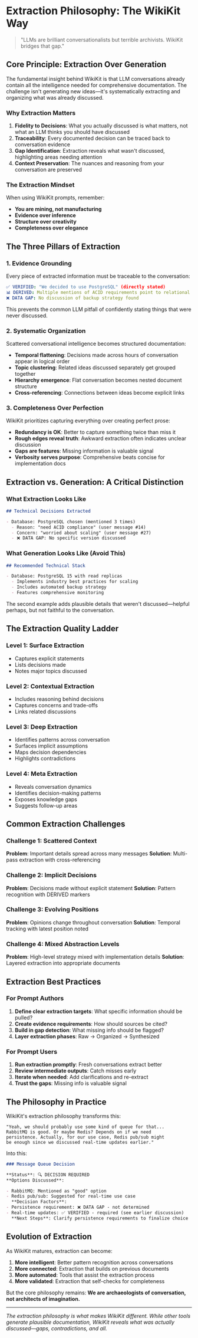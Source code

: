# Extraction Philosophy: The WikiKit Way

> "LLMs are brilliant conversationalists but terrible archivists. WikiKit bridges that gap."

## Core Principle: Extraction Over Generation

The fundamental insight behind WikiKit is that LLM conversations already contain all the intelligence needed for comprehensive documentation. The challenge isn't generating new ideas—it's systematically extracting and organizing what was already discussed.

### Why Extraction Matters

1. **Fidelity to Decisions**: What you actually discussed is what matters, not what an LLM thinks you should have discussed
2. **Traceability**: Every documented decision can be traced back to conversation evidence
3. **Gap Identification**: Extraction reveals what wasn't discussed, highlighting areas needing attention
4. **Context Preservation**: The nuances and reasoning from your conversation are preserved

### The Extraction Mindset

When using WikiKit prompts, remember:

- **You are mining, not manufacturing**
- **Evidence over inference**
- **Structure over creativity**
- **Completeness over elegance**

## The Three Pillars of Extraction

### 1. Evidence Grounding

Every piece of extracted information must be traceable to the conversation:

```yaml
✅ VERIFIED: "We decided to use PostgreSQL" (directly stated)
📊 DERIVED: Multiple mentions of ACID requirements point to relational DB need
❌ DATA GAP: No discussion of backup strategy found
```

This prevents the common LLM pitfall of confidently stating things that were never discussed.

### 2. Systematic Organization

Scattered conversational intelligence becomes structured documentation:

- **Temporal flattening**: Decisions made across hours of conversation appear in logical order
- **Topic clustering**: Related ideas discussed separately get grouped together
- **Hierarchy emergence**: Flat conversation becomes nested document structure
- **Cross-referencing**: Connections between ideas become explicit links

### 3. Completeness Over Perfection

WikiKit prioritizes capturing everything over creating perfect prose:

- **Redundancy is OK**: Better to capture something twice than miss it
- **Rough edges reveal truth**: Awkward extraction often indicates unclear discussion
- **Gaps are features**: Missing information is valuable signal
- **Verbosity serves purpose**: Comprehensive beats concise for implementation docs

## Extraction vs. Generation: A Critical Distinction

### What Extraction Looks Like

```markdown
## Technical Decisions Extracted

- Database: PostgreSQL chosen (mentioned 3 times)
  - Reason: "need ACID compliance" (user message #14)
  - Concern: "worried about scaling" (user message #27)
  - ❌ DATA GAP: No specific version discussed
```

### What Generation Looks Like (Avoid This)

```markdown
## Recommended Technical Stack

- Database: PostgreSQL 15 with read replicas
  - Implements industry best practices for scaling
  - Includes automated backup strategy
  - Features comprehensive monitoring
```

The second example adds plausible details that weren't discussed—helpful perhaps, but not faithful to the conversation.

## The Extraction Quality Ladder

### Level 1: Surface Extraction

- Captures explicit statements
- Lists decisions made
- Notes major topics discussed

### Level 2: Contextual Extraction

- Includes reasoning behind decisions
- Captures concerns and trade-offs
- Links related discussions

### Level 3: Deep Extraction

- Identifies patterns across conversation
- Surfaces implicit assumptions
- Maps decision dependencies
- Highlights contradictions

### Level 4: Meta Extraction

- Reveals conversation dynamics
- Identifies decision-making patterns
- Exposes knowledge gaps
- Suggests follow-up areas

## Common Extraction Challenges

### Challenge 1: Scattered Context

**Problem**: Important details spread across many messages
**Solution**: Multi-pass extraction with cross-referencing

### Challenge 2: Implicit Decisions

**Problem**: Decisions made without explicit statement
**Solution**: Pattern recognition with DERIVED markers

### Challenge 3: Evolving Positions

**Problem**: Opinions change throughout conversation
**Solution**: Temporal tracking with latest position noted

### Challenge 4: Mixed Abstraction Levels

**Problem**: High-level strategy mixed with implementation details
**Solution**: Layered extraction into appropriate documents

## Extraction Best Practices

### For Prompt Authors

1. **Define clear extraction targets**: What specific information should be pulled?
2. **Create evidence requirements**: How should sources be cited?
3. **Build in gap detection**: What missing info should be flagged?
4. **Layer extraction phases**: Raw → Organized → Synthesized

### For Prompt Users

1. **Run extraction promptly**: Fresh conversations extract better
2. **Review intermediate outputs**: Catch misses early
3. **Iterate when needed**: Add clarifications and re-extract
4. **Trust the gaps**: Missing info is valuable signal

## The Philosophy in Practice

WikiKit's extraction philosophy transforms this:

```
"Yeah, we should probably use some kind of queue for that...
RabbitMQ is good. Or maybe Redis? Depends on if we need
persistence. Actually, for our use case, Redis pub/sub might
be enough since we discussed real-time updates earlier."
```

Into this:

```markdown
### Message Queue Decision

**Status**: 🔍 DECISION REQUIRED
**Options Discussed**:

- RabbitMQ: Mentioned as "good" option
- Redis pub/sub: Suggested for real-time use case
  **Decision Factors**:
- Persistence requirement: ❌ DATA GAP - not determined
- Real-time updates: ✅ VERIFIED - required (see earlier discussion)
  **Next Steps**: Clarify persistence requirements to finalize choice
```

## Evolution of Extraction

As WikiKit matures, extraction can become:

1. **More intelligent**: Better pattern recognition across conversations
2. **More connected**: Extraction that builds on previous documents
3. **More automated**: Tools that assist the extraction process
4. **More validated**: Extraction that self-checks for completeness

But the core philosophy remains: **We are archaeologists of conversation, not architects of imagination.**

---

_The extraction philosophy is what makes WikiKit different. While other tools generate plausible documentation, WikiKit reveals what was actually discussed—gaps, contradictions, and all._

